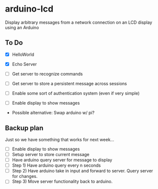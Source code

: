 arduino-lcd
===========

Display arbitrary messages from a network connection on an LCD display using an Arduino


To Do
--------
- [x] HelloWorld
- [x] Echo Server
- [ ] Get server to recognize commands
- [ ] Get server to store a persistent message across sessions
- [ ] Enable some sort of authentication system (even if very simple)

- [ ] Enable display to show messages

- Possible alternative: Swap arduino w/ pi?

Backup plan
-------------
Just so we have something that works for next week...

- [ ] Enable display to show messages
- [ ] Setup server to store current message
- [ ] Have arduino query server for message to display
- [ ] Step 1) Have arduino query every n seconds
- [ ] Step 2) Have arduino take in input and forward to server. Query server for changes.
- [ ] Step 3) Move server functionality back to arduino.
